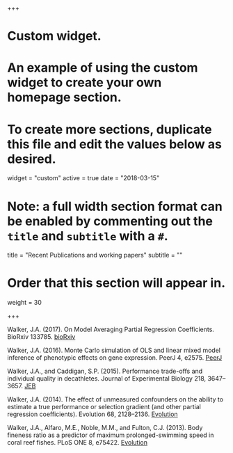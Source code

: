 +++
# Custom widget.
# An example of using the custom widget to create your own homepage section.
# To create more sections, duplicate this file and edit the values below as desired.
widget = "custom"
active = true
date = "2018-03-15"

# Note: a full width section format can be enabled by commenting out the `title` and `subtitle` with a `#`.
title = "Recent Publications and working papers"
subtitle = ""

# Order that this section will appear in.
weight = 30

+++

Walker, J.A. (2017). On Model Averaging Partial Regression Coefficients. BioRxiv 133785.
<a class="btn" href="https://www.biorxiv.org/content/early/2017/12/04/133785">bioRxiv</a>

Walker, J.A. (2016). Monte Carlo simulation of OLS and linear mixed model inference of phenotypic effects on gene expression. PeerJ 4, e2575.
<a class="btn" href="https://peerj.com/articles/2575/">PeerJ</a>

Walker, J.A., and Caddigan, S.P. (2015). Performance trade-offs and individual quality in decathletes. Journal of Experimental Biology 218, 3647–3657.
<a class="btn" href="http://jeb.biologists.org/content/218/22/3647">JEB</a>

Walker, J.A. (2014). The effect of unmeasured confounders on the ability to estimate a true performance or selection gradient (and other partial regression coefficients). Evolution 68, 2128–2136.
<a class="btn" href="http://onlinelibrary.wiley.com/doi/10.1111/evo.12406/full">Evolution</a>

Walker, J.A., Alfaro, M.E., Noble, M.M., and Fulton, C.J. (2013). Body fineness ratio as a predictor of maximum prolonged-swimming speed in coral reef fishes. PLoS ONE 8, e75422.
<a class="btn" href="http://journals.plos.org/plosone/article?id=10.1371/journal.pone.0075422">Evolution</a>




